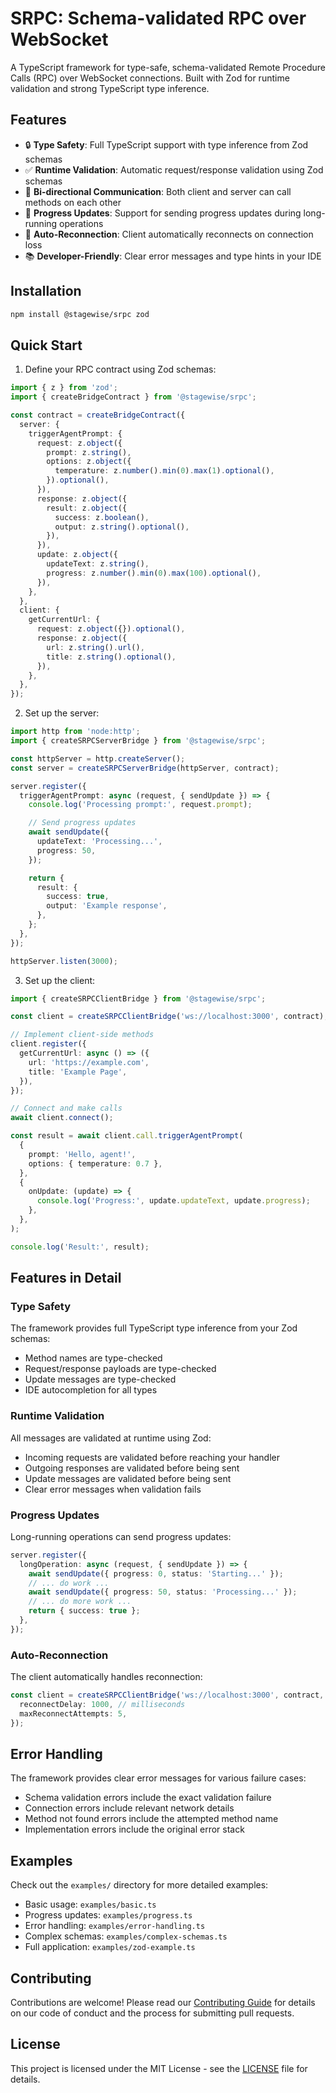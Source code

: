 # SRPC: Schema-validated RPC over WebSocket

A TypeScript framework for type-safe, schema-validated Remote Procedure Calls (RPC) over WebSocket connections. Built with Zod for runtime validation and strong TypeScript type inference.

## Features

- 🔒 **Type Safety**: Full TypeScript support with type inference from Zod schemas
- ✅ **Runtime Validation**: Automatic request/response validation using Zod schemas
- 🔄 **Bi-directional Communication**: Both client and server can call methods on each other
- 📝 **Progress Updates**: Support for sending progress updates during long-running operations
- 🏃 **Auto-Reconnection**: Client automatically reconnects on connection loss
- 📚 **Developer-Friendly**: Clear error messages and type hints in your IDE

## Installation

```bash
npm install @stagewise/srpc zod
```

## Quick Start

1. Define your RPC contract using Zod schemas:

```typescript
import { z } from 'zod';
import { createBridgeContract } from '@stagewise/srpc';

const contract = createBridgeContract({
  server: {
    triggerAgentPrompt: {
      request: z.object({
        prompt: z.string(),
        options: z.object({
          temperature: z.number().min(0).max(1).optional(),
        }).optional(),
      }),
      response: z.object({
        result: z.object({
          success: z.boolean(),
          output: z.string().optional(),
        }),
      }),
      update: z.object({
        updateText: z.string(),
        progress: z.number().min(0).max(100).optional(),
      }),
    },
  },
  client: {
    getCurrentUrl: {
      request: z.object({}).optional(),
      response: z.object({
        url: z.string().url(),
        title: z.string().optional(),
      }),
    },
  },
});
```

2. Set up the server:

```typescript
import http from 'node:http';
import { createSRPCServerBridge } from '@stagewise/srpc';

const httpServer = http.createServer();
const server = createSRPCServerBridge(httpServer, contract);

server.register({
  triggerAgentPrompt: async (request, { sendUpdate }) => {
    console.log('Processing prompt:', request.prompt);

    // Send progress updates
    await sendUpdate({
      updateText: 'Processing...',
      progress: 50,
    });

    return {
      result: {
        success: true,
        output: 'Example response',
      },
    };
  },
});

httpServer.listen(3000);
```

3. Set up the client:

```typescript
import { createSRPCClientBridge } from '@stagewise/srpc';

const client = createSRPCClientBridge('ws://localhost:3000', contract);

// Implement client-side methods
client.register({
  getCurrentUrl: async () => ({
    url: 'https://example.com',
    title: 'Example Page',
  }),
});

// Connect and make calls
await client.connect();

const result = await client.call.triggerAgentPrompt(
  {
    prompt: 'Hello, agent!',
    options: { temperature: 0.7 },
  },
  {
    onUpdate: (update) => {
      console.log('Progress:', update.updateText, update.progress);
    },
  },
);

console.log('Result:', result);
```

## Features in Detail

### Type Safety

The framework provides full TypeScript type inference from your Zod schemas:

- Method names are type-checked
- Request/response payloads are type-checked
- Update messages are type-checked
- IDE autocompletion for all types

### Runtime Validation

All messages are validated at runtime using Zod:

- Incoming requests are validated before reaching your handler
- Outgoing responses are validated before being sent
- Update messages are validated before being sent
- Clear error messages when validation fails

### Progress Updates

Long-running operations can send progress updates:

```typescript
server.register({
  longOperation: async (request, { sendUpdate }) => {
    await sendUpdate({ progress: 0, status: 'Starting...' });
    // ... do work ...
    await sendUpdate({ progress: 50, status: 'Processing...' });
    // ... do more work ...
    return { success: true };
  },
});
```

### Auto-Reconnection

The client automatically handles reconnection:

```typescript
const client = createSRPCClientBridge('ws://localhost:3000', contract, {
  reconnectDelay: 1000, // milliseconds
  maxReconnectAttempts: 5,
});
```

## Error Handling

The framework provides clear error messages for various failure cases:

- Schema validation errors include the exact validation failure
- Connection errors include relevant network details
- Method not found errors include the attempted method name
- Implementation errors include the original error stack

## Examples

Check out the `examples/` directory for more detailed examples:

- Basic usage: `examples/basic.ts`
- Progress updates: `examples/progress.ts`
- Error handling: `examples/error-handling.ts`
- Complex schemas: `examples/complex-schemas.ts`
- Full application: `examples/zod-example.ts`

## Contributing

Contributions are welcome! Please read our [Contributing Guide](CONTRIBUTING.md) for details on our code of conduct and the process for submitting pull requests.

## License

This project is licensed under the MIT License - see the [LICENSE](LICENSE) file for details.